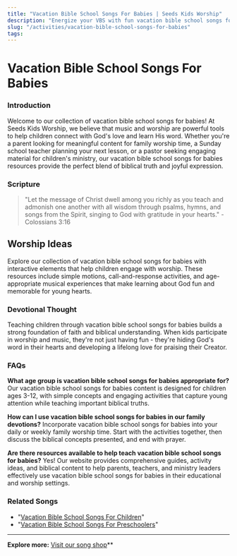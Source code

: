 ```yaml
---
title: "Vacation Bible School Songs For Babies | Seeds Kids Worship"
description: "Energize your VBS with fun vacation bible school songs for babies. Engaging worship music and activities for summer children's ministry."
slug: "/activities/vacation-bible-school-songs-for-babies"
tags:
---
```


# Vacation Bible School Songs For Babies

### Introduction

Welcome to our collection of vacation bible school songs for babies! At Seeds Kids Worship, we believe that music and worship are powerful tools to help children connect with God's love and learn His word. Whether you're a parent looking for meaningful content for family worship time, a Sunday school teacher planning your next lesson, or a pastor seeking engaging material for children's ministry, our vacation bible school songs for babies resources provide the perfect blend of biblical truth and joyful expression.

### Scripture

> "Let the message of Christ dwell among you richly as you teach and admonish one another with all wisdom through psalms, hymns, and songs from the Spirit, singing to God with gratitude in your hearts." - Colossians 3:16

## Worship Ideas

Explore our collection of vacation bible school songs for babies with interactive elements that help children engage with worship. These resources include simple motions, call-and-response activities, and age-appropriate musical experiences that make learning about God fun and memorable for young hearts.

### Devotional Thought

Teaching children through vacation bible school songs for babies builds a strong foundation of faith and biblical understanding. When kids participate in worship and music, they're not just having fun - they're hiding God's word in their hearts and developing a lifelong love for praising their Creator.

### FAQs

**What age group is vacation bible school songs for babies appropriate for?**
Our vacation bible school songs for babies content is designed for children ages 3-12, with simple concepts and engaging activities that capture young attention while teaching important biblical truths.

**How can I use vacation bible school songs for babies in our family devotions?**
Incorporate vacation bible school songs for babies into your daily or weekly family worship time. Start with the activities together, then discuss the biblical concepts presented, and end with prayer.

**Are there resources available to help teach vacation bible school songs for babies?**
Yes! Our website provides comprehensive guides, activity ideas, and biblical content to help parents, teachers, and ministry leaders effectively use vacation bible school songs for babies in their educational and worship settings.

### Related Songs

- "[Vacation Bible School Songs For Children](/activities/vacation-bible-school-songs-for-children/)"
- "[Vacation Bible School Songs For Preschoolers](/activities/vacation-bible-school-songs-for-preschoolers/)"

---

**Explore more:** [Visit our song shop](https://seedskidsworship.com/shop)**

<!-- Schema Markup -->
<script type="application/ld+json">
{
  "@context": "https://schema.org",
  "@type": "MusicRecording",
  "name": "Vacation Bible School Songs For Babies",
  "byArtist": {
    "@type": "MusicGroup",
    "name": "Seeds Kids Worship"
  },
  "isFamilyFriendly": true,
  "url": "https://seedskidsworship.com/activities/vacation-bible-school-songs-for-babies/"
}
</script>